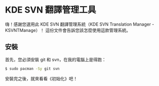 # KDE SVN 翻譯管理工具
嗨！感謝您選用此 KDE SVN 翻譯管理系統（KDE SVN Translation Manager - KSVNTManage）！
這份文件會告訴您該怎麼使用這款管理系統。

## 安裝
首先，您必須安裝 git 和 svn，在我的電腦上是得跑：

```bash
$ sudo pacman -Sy git svn
```

安裝完之後，就來看看《初始化》吧！
